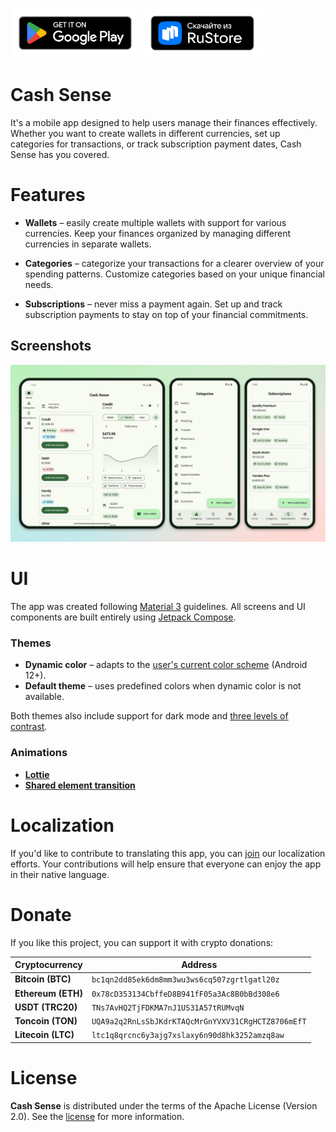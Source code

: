 [<img alt="Get it on Google Play" src="docs/images/badges/google-play-badge.png" height="80"/>](https://play.google.com/store/apps/details?id=ru.resodostudios.cashsense)
[<img alt="Get it on RuStore" src="docs/images/badges/rustore-badge.png" height="80"/>](https://trk.mail.ru/c/me10h4?bundle_id=ru.resodostudios.cashsense)

Cash Sense
==========

It's a mobile app designed to help users manage their finances effectively.
Whether you want to create wallets in different currencies, set up categories for transactions, or
track subscription payment dates, Cash Sense has you covered.

# Features

- **Wallets** – easily create multiple wallets with support for various currencies. Keep your
  finances organized by managing different currencies in separate wallets.

- **Categories** – categorize your transactions for a clearer overview of your spending patterns.
  Customize categories based on your unique financial needs.

- **Subscriptions** – never miss a payment again. Set up and track subscription payments to stay on
  top of your financial commitments.

## Screenshots

![Screenshots](docs/images/screenshots.png "Screenshots")

# UI

The app was created following [Material 3][m3] guidelines. All screens and UI components are built entirely using [Jetpack Compose][compose].

### Themes

- **Dynamic color** – adapts to the [user's current color scheme][m3colorSystem] (Android 12+).
- **Default theme** – uses predefined colors when dynamic color is not available.

Both themes also include support for dark mode
and [three levels of contrast][m3contrast].

### Animations

- **[Lottie][lottie]**
- **[Shared element transition][composeSharedElements]**

# Localization

If you'd like to contribute to translating this app, you can [join][crowdinInvite] our localization efforts. 
Your contributions will help ensure that everyone can enjoy the app in their native language.

# Donate

If you like this project, you can support it with crypto donations:

| Cryptocurrency | Address |
|----------------|---------|
| **Bitcoin (BTC)** | `bc1qn2dd85ek6dm8mm3wu3ws6cq507zgrtlgatl20z` |
| **Ethereum (ETH)** | `0x78cD353134CbffeD8B941fF05a3Ac8B0bBd308e6` |
| **USDT (TRC20)** | `TNs7AvHQ2TjFDKMA7nJ1US31A57tRUMvqN` |
| **Toncoin (TON)** | `UQA9a2q2RnLsSbJKdrKTAQcMrGnYVXV31CRgHCTZ8706mEfT` |
| **Litecoin (LTC)** | `ltc1q8qrcnc6y3ajg7xslaxy6n90d8hk3252amzq8aw` |

# License

**Cash Sense** is distributed under the terms of the Apache License (Version 2.0). See the
[license](LICENSE) for more information.

[m3]: https://m3.material.io/

[m3contrast]: https://m3.material.io/styles/color/system/how-the-system-works#0207ef40-7f0d-4da8-9280-f062aa6b3e04

[m3colorSystem]: https://m3.material.io/styles/color/system/how-the-system-works#da0abfef-1503-477d-a3d7-9378b4a9948e

[compose]: https://developer.android.com/jetpack/compose

[composeSharedElements]: https://developer.android.com/develop/ui/compose/animation/shared-elements

[lottie]: https://github.com/airbnb/lottie/blob/master/android-compose.md

[crowdinInvite]: https://crowdin.com/project/cashsense/invite?h=d573fbd44b6bcf6bfc0dfbbfb3bf800f2198579
